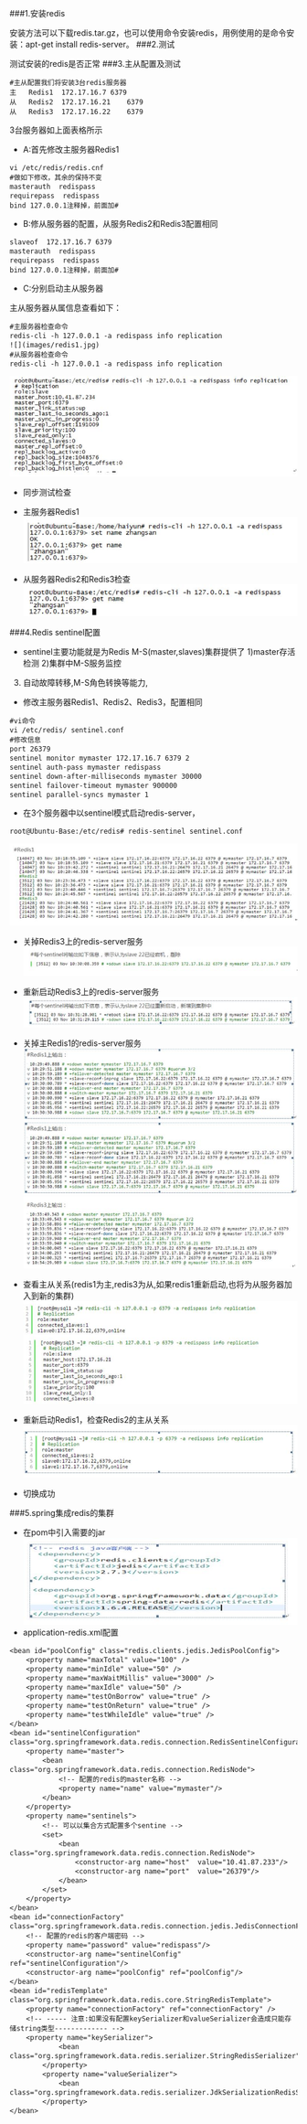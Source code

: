 ###1.安装redis


安装方法可以下载redis.tar.gz，也可以使用命令安装redis，用例使用的是命令安装：apt-get install redis-server。
###2.测试


测试安装的redis是否正常
###3.主从配置及测试
```
#主从配置我们将安装3台redis服务器
主	Redis1	172.17.16.7	6379
从	Redis2	172.17.16.21	6379
从	Redis3	172.17.16.22	6379
```
3台服务器如上面表格所示

- A:首先修改主服务器Redis1
```
vi /etc/redis/redis.cnf
#做如下修改，其余的保持不变
masterauth  redispass
requirepass  redispass
bind 127.0.0.1注释掉，前面加#
```
- B:修从服务器的配置，从服务Redis2和Redis3配置相同
```
slaveof  172.17.16.7 6379
masterauth  redispass
requirepass  redispass
bind 127.0.0.1注释掉，前面加#
```
- C:分别启动主从服务器

 主从服务器从属信息查看如下：
```
#主服务器检查命令
redis-cli -h 127.0.0.1 -a redispass info replication
![](images/redis1.jpg)
#从服务器检查命令
redis-cli -h 127.0.0.1 -a redispass info replication
```
![](images/redis2.jpg)
- 同步测试检查
 - 主服务器Redis1
![](images/redis3.jpg)

 - 从服务器Redis2和Redis3检查
![](images/redis4.jpg)

###4.Redis sentinel配置


- sentinel主要功能就是为Redis M-S(master,slaves)集群提供了
1)master存活检测
2)集群中M-S服务监控
3) 自动故障转移,M-S角色转换等能力,
- 修改主服务器Redis1、Redis2、Redis3，配置相同
```
#vi命令
vi /etc/redis/ sentinel.conf
#修改信息
port 26379
sentinel monitor mymaster 172.17.16.7 6379 2
sentinel auth-pass mymaster redispass
sentinel down-after-milliseconds mymaster 30000
sentinel failover-timeout mymaster 900000
sentinel parallel-syncs mymaster 1
```
- 在3个服务器中以sentinel模式启动redis-server，
```
root@Ubuntu-Base:/etc/redis# redis-sentinel sentinel.conf
```
![](images/redis5.jpg)
- 关掉Redis3上的redis-server服务
![](images/redis6.jpg)
- 重新启动Redis3上的redis-server服务
![](images/redis7.jpg)
- 关掉主Redis1的redis-server服务
![](images/redis8.jpg)
![](images/redis8.jpg)
![](images/redis10.jpg)


- 查看主从关系(redis1为主,redis3为从,如果redis1重新启动,也将为从服务器加入到新的集群)
![](images/redis11.jpg)
- 重新启动Redis1，检查Redis2的主从关系
![](images/redis12.jpg)
- 切换成功

###5.spring集成redis的集群

- 在pom中引入需要的jar
![](images/redis13.jpg)
- application-redis.xml配置
```
<bean id="poolConfig" class="redis.clients.jedis.JedisPoolConfig">  
	<property name="maxTotal" value="100" />  
	<property name="minIdle" value="50" />  
	<property name="maxWaitMillis" value="3000" />  
	<property name="maxIdle" value="50" />  
	<property name="testOnBorrow" value="true" />  
	<property name="testOnReturn" value="true" />  
	<property name="testWhileIdle" value="true" />  
</bean>  
<bean id="sentinelConfiguration" class="org.springframework.data.redis.connection.RedisSentinelConfiguration">  
	<property name="master">  
		<bean class="org.springframework.data.redis.connection.RedisNode">  
			<!-- 配置的redis的master名称 -->
			<property name="name" value="mymaster"/>  
		</bean>  
	</property>  
	<property name="sentinels"> 
		<!-- 可以以集合方式配置多个sentine --> 
		<set>  
			<bean class="org.springframework.data.redis.connection.RedisNode">  
				<constructor-arg name="host"  value="10.41.87.233"/>  
				<constructor-arg name="port"  value="26379"/>  
			</bean>  
		</set>  
	</property>  
</bean>  
<bean id="connectionFactory" class="org.springframework.data.redis.connection.jedis.JedisConnectionFactory">
	<!-- 配置的redis的客户端密码 -->
	<property name="password" value="redispass"/>
	<constructor-arg name="sentinelConfig" ref="sentinelConfiguration"/>  
	<constructor-arg name="poolConfig" ref="poolConfig"/>  
</bean>  
<bean id="redisTemplate" class="org.springframework.data.redis.core.StringRedisTemplate">  
	<property name="connectionFactory" ref="connectionFactory" />  
	<!-- ----- 注意:如果没有配置keySerializer和valueSerializer会造成只能存储string类型------------- -->
	<property name="keySerializer">  
            <bean class="org.springframework.data.redis.serializer.StringRedisSerializer"/>  
        </property>  
        <property name="valueSerializer">  
            <bean class="org.springframework.data.redis.serializer.JdkSerializationRedisSerializer"/>  
        </property>  
</bean>
```
